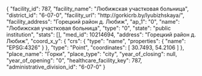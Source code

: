 {
    "facility_id": 787,
    "facility_name": "Любижская участковая больница",
    "district_id": "6-07-0",
    "facility_url": "http:\/\/gorkicrb.by\/lyubizhskaya\/",
    "facility_address": "Горецкий район д. Любиж",
    "ap_1": "0",
    "name": "Любижская участковая больница",
    "type": "0",
    "state": "public institution",
    "stats": [],
    "med_id": 10214694,
    "address": "Горецкий район д. Любиж",
    "coord_x_y": {
        "crs": {
            "type": "name",
            "properties": {
                "name": "EPSG:4326"
            }
        },
        "type": "Point",
        "coordinates": [
            30.7493,
            54.2106
        ]
    },
    "place_name": "Горки",
    "place_type": "city",
    "year_of_closing": null,
    "year_of_opening": "0",
    "healthcare_facility_key": 787,
    "administrative_division_id": "6-07-0"
}